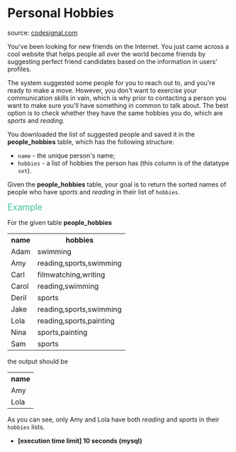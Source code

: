 <h1>Personal Hobbies</h1>
<p>source: <a href="https://www.codesignal.com/">codesignal.com</a>
<div><p>You've been looking for new friends on the Internet. You just came across a cool website that helps people all over the world become friends by suggesting perfect friend candidates based on the information in users' profiles.</p>
<p>The system suggested some people for you to reach out to, and you're ready to make a move. However, you don't want to exercise your communication skills in vain, which is why prior to contacting a person you want to make sure you'll have something in common to talk about. The best option is to check whether they have the same hobbies you do, which are <em>sports</em> and <em>reading</em>.</p>
<p>You downloaded the list of suggested people and saved it in the <strong>people_hobbies</strong> table, which has the following structure:</p>
<ul>
<li><code>name</code> - the unique person's name;</li>
<li><code>hobbies</code> - a list of hobbies the person has (this column is of the datatype <code>set</code>).</li>
</ul>
<p>Given the <strong>people_hobbies</strong> table, your goal is to return the sorted names of people who have <em>sports</em> and <em>reading</em> in their list of <code>hobbies</code>.</p>
<p><span style="color:#44BFA3;font-size:1.4em">Example</span></p>
<p>For the given table <strong>people_hobbies</strong></p>
<table>
<tbody><tr>
<th>name</th>
<th>hobbies</th>
</tr>
<tr>
<td>Adam</td>
<td>swimming</td>
</tr>
<tr>
<td>Amy</td>
<td>reading,sports,swimming</td>
</tr>
<tr>
<td>Carl</td>
<td>filmwatching,writing</td>
</tr>
<tr>
<td>Carol</td>
<td>reading,swimming</td>
</tr>
<tr>
<td>Deril</td>
<td>sports</td>
</tr>
<tr>
<td>Jake</td>
<td>reading,sports,swimming</td>
</tr>
<tr>
<td>Lola</td>
<td>reading,sports,painting</td>
</tr>
<tr>
<td>Nina</td>
<td>sports,painting</td>
</tr>
<tr>
<td>Sam</td>
<td>sports</td>
</tr>
</tbody></table>
<p>the output should be</p>
<table>
<tbody><tr>
<th>name</th>
</tr>
<tr>
<td>Amy</td>
</tr>
<tr>
<td>Lola</td>
</tr>
</tbody></table>
<p>As you can see, only Amy and Lola have both <em>reading</em> and <em>sports</em> in their <code>hobbies</code> lists.</p>
<ul>
<li><strong>[execution time limit] 10 seconds (mysql)</strong></li>
</ul>
</div>
